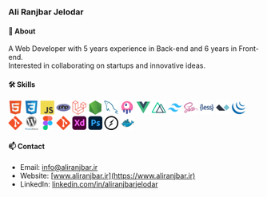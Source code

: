 ### Ali Ranjbar Jelodar


#### 🚀 About

A Web Developer with 5 years experience in Back-end and 6 years in Front-end. <br />
Interested in collaborating on startups and innovative ideas.



#### 🛠️ Skills

<p>
  <img src="https://raw.githubusercontent.com/devicons/devicon/master/icons/html5/html5-original.svg" height="28" alt="HTML5" />
  <img src="https://raw.githubusercontent.com/devicons/devicon/master/icons/css3/css3-original.svg" height="28" alt="CSS3" />
  <img src="https://raw.githubusercontent.com/devicons/devicon/master/icons/javascript/javascript-original.svg" height="28" alt="JavaScript" />
  <img src="https://raw.githubusercontent.com/devicons/devicon/master/icons/php/php-original.svg" height="28" alt="PHP" />
  <img src="https://raw.githubusercontent.com/devicons/devicon/master/icons/laravel/laravel-original.svg" height="28" alt="Laravel" />
  <img src="https://raw.githubusercontent.com/devicons/devicon/master/icons/nodejs/nodejs-original.svg" height="28" alt="Node.js" />
  <img src="https://raw.githubusercontent.com/devicons/devicon/master/icons/mysql/mysql-original.svg" height="28" alt="MySQL" />
  <img src="https://raw.githubusercontent.com/devicons/devicon/master/icons/livewire/livewire-original.svg" height="28" alt="livewire" />
  <img src="https://raw.githubusercontent.com/devicons/devicon/master/icons/vuejs/vuejs-original.svg" height="28" alt="Vue.js" />
  <img src="https://raw.githubusercontent.com/devicons/devicon/master/icons/nuxtjs/nuxtjs-original.svg" height="28" alt="Nuxt.js" />
  <img src="https://raw.githubusercontent.com/devicons/devicon/master/icons/tailwindcss/tailwindcss-original.svg" height="28" alt="Tailwind CSS" />
  <img src="https://raw.githubusercontent.com/devicons/devicon/master/icons/sass/sass-original.svg" height="28" alt="Sass" />
  <img src="https://raw.githubusercontent.com/devicons/devicon/master/icons/less/less-plain-wordmark.svg" height="28" alt="Less" />
  <img src="https://raw.githubusercontent.com/devicons/devicon/master/icons/alpinejs/alpinejs-original.svg" height="28" alt="AlpineJS" />
  <img src="https://raw.githubusercontent.com/devicons/devicon/master/icons/jquery/jquery-original.svg" height="28" alt="jQuery" />
  <img src="https://raw.githubusercontent.com/devicons/devicon/master/icons/git/git-original.svg" height="28" alt="Git" />
  <img src="https://raw.githubusercontent.com/devicons/devicon/master/icons/wordpress/wordpress-original.svg" height="28" alt="WordPress" />
  <img src="https://raw.githubusercontent.com/devicons/devicon/master/icons/figma/figma-original.svg" height="28" alt="Figma" />
  <img src="https://raw.githubusercontent.com/devicons/devicon/master/icons/git/git-original.svg" height="28" alt="Git" />
  <img src="https://raw.githubusercontent.com/devicons/devicon/master/icons/xd/xd-original.svg" height="28" alt="XD" />
  <img src="https://raw.githubusercontent.com/devicons/devicon/master/icons/photoshop/photoshop-original.svg" height="28" alt="Photoshop" />
  <img src="https://raw.githubusercontent.com/devicons/devicon/master/icons/socketio/socketio-original.svg" height="28" alt="Socketio" />
  <img src="https://raw.githubusercontent.com/devicons/devicon/master/icons/docker/docker-original.svg" height="28" alt="Docker" />
</p>


#### 📫 Contact

- Email: [info@aliranjbar.ir](mailto:info@aliranjbar.ir)  
- Website: [www.aliranjbar.ir](https://www.aliranjbar.ir)  
- LinkedIn: [linkedin.com/in/aliranjbarjelodar](https://linkedin.com/in/aliranjbarjelodar)

